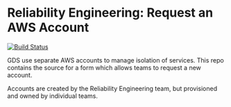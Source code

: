Reliability Engineering: Request an AWS Account
===============================================

[![Build Status](https://travis-ci.org/alphagov/re-request-an-aws-account.svg?branch=master)](https://travis-ci.org/alphagov/re-request-an-aws-account)


GDS use separate AWS accounts to manage isolation of services. This repo
contains the source for a form which allows teams to request a new account.

Accounts are created by the Reliability Engineering team, but provisioned and
owned by individual teams.


